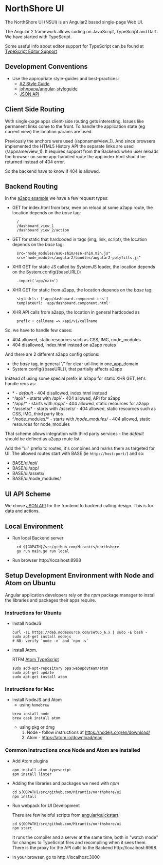 NorthShore UI
=============

The NorthShore UI (NSUI) is an Angular2 based single-page Web UI.

The Angular 2 framework allows coding on JavaScript, TypeScript and Dart. We have started with TypeScript.

Some useful info about editor support for TypeScript can be found at
[TypeScript Editor Support](https://github.com/Microsoft/TypeScript/wiki/TypeScript-Editor-Support)

Development Conventions
-----------------------

* Use the appropriate style-guides and best-practices:
  - [A2 Style Guide](https://angular.io/docs/ts/latest/guide/style-guide.html)
  - [johnpapa/angular-styleguide](https://github.com/johnpapa/angular-styleguide)
  - [JSON API](http://jsonapi.org/)


Client Side Routing
-------------------
With single-page apps client-side routing gets interesting. Issues like permanent links come to the front. To handle the application state (eg current view) the location
params are used.

Previously the anchors were used (/appname#view_1). And since browsers
implemented the HTML5 History API the separate links are used (/appname/view_1).
It requires support from the Backend: when user reloads the browser on some
app-handled route the app index.html should be returned instead of 404 error.

So the backend have to know if 404 is allowed.

Backend Routing
---------------
In the
[a2app example](https://github.com/johnpapa/angular2-tour-of-heroes/blob/master/index.html)
we have a few request types:

- GET for index.html from brsr, even on reload at some a2app route,
  the location depends on the _base_ tag:

        /
        /dashboard_view_1
        /dashboard_view_2/action

- GET for static that hardcoded in tags (img, link, script),
  the location depends on the _base_ tag:

        src="node_modules/es6-shim/es6-shim.min.js"
        src="node_modules/angular2/bundles/angular2-polyfills.js"

- XHR GET for static JS called by SystemJS loader, the location depends on
  the System.config({baseURL}):

        .import('app/main')

- XHR GET for static from a2app, the location depends on the _base_ tag:

        styleUrls: ['app/dashboard.component.css']
        templateUrl: 'app/dashboard.component.html'

- XHR API calls from a2app, the location in general hardcoded as

        prefix + callname => /api/v1/callname


So, we have to handle few cases:

- 404 allowed, static resources such as CSS, IMG, node_modules
- 404 disallowed, index.html instead on a2app routes

And there are 2 different a2app config options:

- the _base_ tag, in general '/' for clear url-line in one_app_domain
- System.config({baseURL}), that partially affects a2app

Instead of using some special prefix in a2app for static XHR GET,
let's handle reqs as:

- \* - _default_ - 404 disallowed, index.html instead
- ^/api/* - starts with _/api/_ - 404 allowed, API for a2app
- ^/app/* - starts with _/app/_ - 404 allowed, static resources for a2app
- ^/assets/* - starts with _/assets/_ - 404 allowed, static resources
  such as CSS, IMG, third party libs
- ^/node_modules/* - starts with _/node_modules/_ - 404 allowed,
  static resources for node_modules

That scheme allows integration with third party services - the _default_
should be defined as a2app route list.

Add the "ui" prefix to routes, it's combines and marks them as targeted for UI.
The allowed routes start with BASE (ie `http://host:port/`) and so:

- BASE/ui/api/
- BASE/ui/app/
- BASE/ui/assets/
- BASE/ui/node_modules/


UI API Scheme
-------------
We chose [JSON API](http://jsonapi.org/) for the frontend to backend calling design. This is for data and actions.

Local Environment
-----------------
* Run local Backend server

        cd ${GOPATH}/src/github.com/Mirantis/northshore
        go run main.go run local

* Run browser http://localhost:8998


## Setup Development Environment with Node and Atom on Ubuntu

Angular application developers rely on the _npm_ package manager to install the libraries and packages their apps require.

### Instructions for Ubuntu
* Install NodeJS
  ```
  curl -sL https://deb.nodesource.com/setup_6.x | sudo -E bash -
  sudo apt-get install nodejs
  # NB: verify `node -v` and `npm -v`
  ```

* Install Atom.

  RTFM [Atom TypeScript](https://atom.io/packages/atom-typescript)
  ```
  sudo add-apt-repository ppa:webupd8team/atom
  sudo apt-get update
  sudo apt-get install atom
  ```

### Instructions for Mac
* Install NodeJS and Atom
  * using `homebrew`
  ```
  brew install node
  brew cask install atom
  ```
  * using pkg or dmg
    1. Node - follow instructions at https://nodejs.org/en/download/
    1. Atom - https://atom.io/download/mac


### Common Instructions once Node and Atom are installed

* Add Atom plugins

  ```
  apm install atom-typescript
  apm install linter
  ```

* Adding the libraries and packages we need with _npm_
  ```
  cd ${GOPATH}/src/github.com/Mirantis/northshore/ui
  npm install
  ```

* Run webpack for UI Development

  There are few helpful scripts from
  [angular/quickstart](https://angular.io/docs/ts/latest/quickstart.html#!#config-files).
  ```
  cd ${GOPATH}/src/github.com/Mirantis/northshore/ui
  npm start
  ```
  It runs the compiler and a server at the same time, both in "watch mode" for
  changes to TypeScript files and recompiling when it sees them.
  There is the proxy for the API calls to the Backend http://localhost:8998.

* In your browser, go to http://localhost:3000
